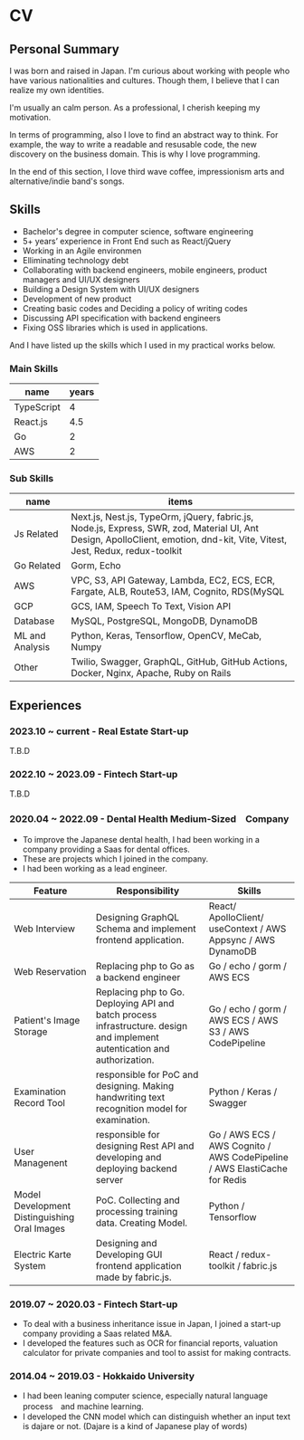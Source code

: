 # CV

## Personal Summary

I was born and raised in Japan. 
I'm curious about working with people who have various nationalities and cultures. 
Though them, I believe that I can realize my own identities.

I'm usually an calm person. As a professional, I cherish keeping my motivation.

In terms of programming, also I love to find an abstract way to think.
For example, the way to write a readable and resusable code, the new discovery on the business domain.
This is why I love programming.

In the end of this section, I love third wave coffee, impressionism arts and alternative/indie band's songs.


## Skills

- Bachelor's degree in computer science, software engineering
- 5+ years’ experience in Front End such as React/jQuery
- Working in an Agile environmen
- Elliminating technology debt
- Collaborating with backend engineers, mobile engineers, product managers and UI/UX designers
- Building a Design System with UI/UX designers
- Development of new product
- Creating basic codes and Deciding a policy of writing codes
- Discussing API specification with backend engineers
- Fixing OSS libraries which is used in applications.

And I have listed up the skills which I used in my practical works below.

### Main Skills

| name | years |
|------------|----|
| TypeScript | 4 |
| React.js | 4.5 |
| Go | 2 |
| AWS | 2 |


### Sub Skills

|name|items|
|---|---|
|Js Related|Next.js, Nest.js, TypeOrm, jQuery, fabric.js, Node.js, Express, SWR, zod, Material UI, Ant Design, ApolloClient, emotion, dnd-kit, Vite, Vitest, Jest, Redux, redux-toolkit|
|Go Related|Gorm, Echo|
|AWS|VPC, S3, API Gateway, Lambda, EC2, ECS, ECR, Fargate, ALB, Route53, IAM, Cognito, RDS(MySQL|PostgreSQL), DynamoDB, Appsync, SES, Cloud Formation, Cloud Watch Logs, Cloud Watch Event, Sage Maker, CodePipeline, ElastiCache for Redis, CDK, SAM|
|GCP|GCS, IAM, Speech To Text, Vision API|
|Database| MySQL, PostgreSQL, MongoDB, DynamoDB |
|ML and Analysis| Python, Keras, Tensorflow, OpenCV, MeCab, Numpy|
|Other|Twilio, Swagger, GraphQL, GitHub, GitHub Actions, Docker, Nginx, Apache, Ruby on Rails |


## Experiences

### 2023.10 ~ current - Real Estate Start-up
T.B.D

### 2022.10 ~ 2023.09 - Fintech Start-up
T.B.D

### 2020.04 ~ 2022.09 - Dental Health Medium-Sized　Company
- To improve the Japanese dental health, I had been working in a company providing a Saas for dental offices.
- These are projects which I joined in the company.
- I had been working as a lead engineer.


|Feature|Responsibility|Skills|
|------------|-------|---------|
| Web Interview | Designing GraphQL Schema and implement frontend application.| React/ ApolloClient/ useContext / AWS Appsync / AWS DynamoDB |
| Web Reservation | Replacing php to Go as a backend engineer | Go / echo / gorm / AWS ECS |
| Patient's Image Storage | Replacing php to Go. Deploying API and batch process infrastructure. design and implement autentication and authorization. | Go / echo / gorm / AWS ECS / AWS S3 / AWS CodePipeline |
| Examination Record Tool | responsible for PoC and designing. Making handwriting text recognition model for examination. | Python / Keras / Swagger |
| User Managenent | responsible for designing Rest API and developing and deploying backend server | Go / AWS ECS / AWS Cognito / AWS CodePipeline / AWS ElastiCache for Redis |
| Model Development Distinguishing Oral Images | PoC. Collecting and processing training data. Creating Model. | Python / Tensorflow |
| Electric Karte System | Designing and Developing GUI frontend application made by fabric.js.  | React / redux-toolkit / fabric.js |

### 2019.07 ~ 2020.03 - Fintech Start-up
- To deal with a business inheritance issue in Japan, I joined a start-up company providing a Saas related M&A.
- I developed the features such as OCR for financial reports, valuation calculator for private companies and tool to assist for making contracts.

### 2014.04 ~ 2019.03 - Hokkaido University
- I had been leaning computer science, especially natural language process　and machine learning.
- I developed the CNN model which can distinguish whether an input text is dajare or not. (Dajare is a kind of Japanese play of words)
